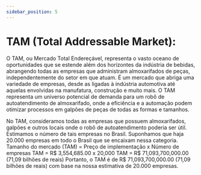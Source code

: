 ```yaml
---
sidebar_position: 5
---
```


# TAM (Total Addressable Market):

O TAM, ou Mercado Total Endereçável, representa o vasto oceano de oportunidades que se estende além dos horizontes da indústria de bebidas, abrangendo todas as empresas que administram almoxarifados de peças, independentemente do setor em que atuam. É um mercado que abriga uma variedade de empresas, desde as ligadas à indústria automotiva até aquelas envolvidas na manufatura, construção e muito mais. O TAM representa um universo potencial de demanda para um robô de autoatendimento de almoxarifado, onde a eficiência e a automação podem otimizar processos em galpões de peças de todas as formas e tamanhos.

No TAM, consideramos todas as empresas que possuem almoxarifados, galpões e outros locais onde o robô de autoatendimento poderia ser útil. Estimamos o número de tais empresas no Brasil.
Suponhamos que haja 20.000 empresas em todo o Brasil que se encaixam nessa categoria.
Tamanho do mercado (TAM) = Preço de implementação x Número de empresas TAM = R$ 3,554,685.00 x 20,000 TAM = R$ 71,093,700,000.00 (71,09 bilhões de reais)
Portanto, o TAM é de R$ 71,093,700,000.00 (71,09 bilhões de reais) com base na nossa estimativa de 20.000 empresas.


